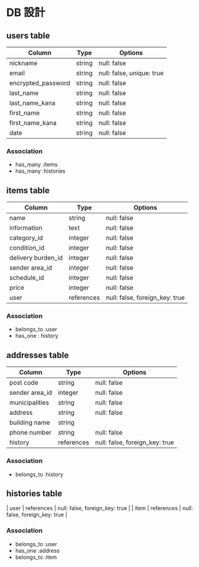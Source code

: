 # DB 設計

## users table

| Column             | Type                | Options                   |
|--------------------|---------------------|---------------------------|
| nickname           | string              | null: false               |
| email              | string              | null: false, unique: true |
| encrypted_password | string              | null: false               |
| last_name          | string              | null: false               |
| last_name_kana     | string              | null: false               |
| first_name         | string              | null: false               |
| first_name_kana    | string              | null: false               |
| date               | string              | null: false               |

### Association

* has_many :items
* has_many :histories

## items table

| Column             | Type                | Options                        |
|--------------------|---------------------|--------------------------------|
| name               | string              | null: false                    |
| information        | text                | null: false                    |
| category_id        | integer             | null: false                    |
| condition_id       | integer             | null: false                    |
| delivery burden_id | integer             | null: false                    |
| sender area_id     | integer             | null: false                    |
| schedule_id        | integer             | null: false                    |
| price              | integer             | null: false                    |
| user               | references          | null: false, foreign_key: true |
 
### Association

- belongs_to :user
- has_one : history

## addresses table

| Column             | Type                | Options                       |
|--------------------|---------------------|-------------------------------|
| post code          | string              | null: false                   |
| sender area_id     | integer             | null: false                   |
| municipalities     | string              | null: false                   |
| address            | string              | null: false                   |
| building name      | string              |                               |
| phone number       | string              | null: false                   |
| history            | references          | null: false, foreign_key: true |

### Association

- belongs_to :history
 
## histories table
| user               | references          | null: false, foreign_key: true |
| item               | references          | null: false, foreign_key: true |

### Association
- belongs_to :user
- has_one :address
- belongs_to :item